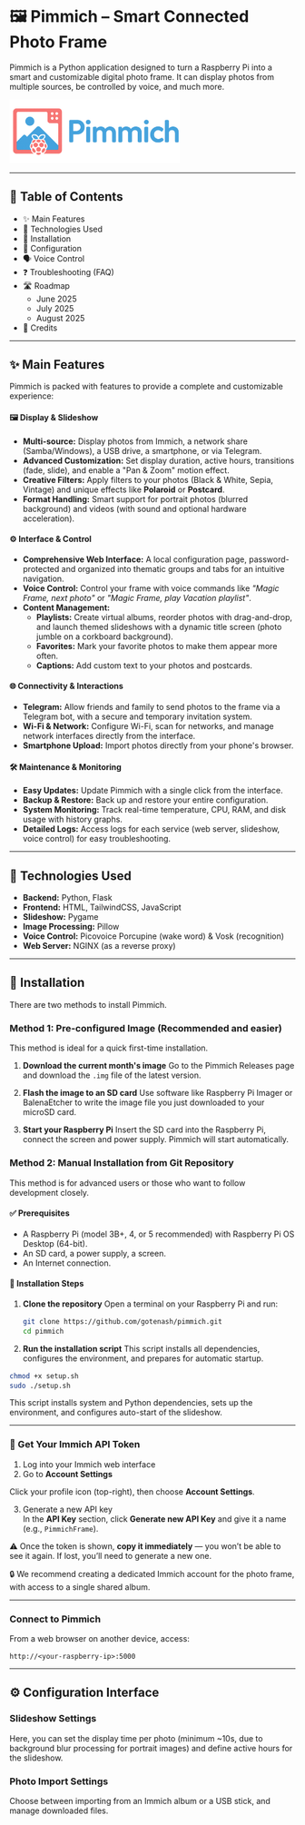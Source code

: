 # 🖼️ Pimmich – Smart Connected Photo Frame

Pimmich is a Python application designed to turn a Raspberry Pi into a smart and customizable digital photo frame. It can display photos from multiple sources, be controlled by voice, and much more.

<img src="static/pimmich_logo.png" alt="Pimmich Logo" width="300">

---

## 📖 Table of Contents

- ✨ Main Features
- 🧰 Technologies Used
- 🚀 Installation
- 🔧 Configuration
- 🗣️ Voice Control
- ❓ Troubleshooting (FAQ)
- 🛣️ Roadmap
  - June 2025
  - July 2025
  - August 2025
- 💖 Credits

---

## ✨ Main Features

Pimmich is packed with features to provide a complete and customizable experience:

#### 🖼️ **Display & Slideshow**
- **Multi-source:** Display photos from Immich, a network share (Samba/Windows), a USB drive, a smartphone, or via Telegram.
- **Advanced Customization:** Set display duration, active hours, transitions (fade, slide), and enable a "Pan & Zoom" motion effect.
- **Creative Filters:** Apply filters to your photos (Black & White, Sepia, Vintage) and unique effects like **Polaroid** or **Postcard**.
- **Format Handling:** Smart support for portrait photos (blurred background) and videos (with sound and optional hardware acceleration).

#### ⚙️ **Interface & Control**
- **Comprehensive Web Interface:** A local configuration page, password-protected and organized into thematic groups and tabs for an intuitive navigation.
- **Voice Control:** Control your frame with voice commands like *"Magic Frame, next photo"* or *"Magic Frame, play Vacation playlist"*.
- **Content Management:**
    - **Playlists:** Create virtual albums, reorder photos with drag-and-drop, and launch themed slideshows with a dynamic title screen (photo jumble on a corkboard background).
    - **Favorites:** Mark your favorite photos to make them appear more often.
    - **Captions:** Add custom text to your photos and postcards.

#### 🌐 **Connectivity & Interactions**
- **Telegram:** Allow friends and family to send photos to the frame via a Telegram bot, with a secure and temporary invitation system.
- **Wi-Fi & Network:** Configure Wi-Fi, scan for networks, and manage network interfaces directly from the interface.
- **Smartphone Upload:** Import photos directly from your phone's browser.

#### 🛠️ **Maintenance & Monitoring**
- **Easy Updates:** Update Pimmich with a single click from the interface.
- **Backup & Restore:** Back up and restore your entire configuration.
- **System Monitoring:** Track real-time temperature, CPU, RAM, and disk usage with history graphs.
- **Detailed Logs:** Access logs for each service (web server, slideshow, voice control) for easy troubleshooting.

---

## 🧰 Technologies Used

- **Backend:** Python, Flask
- **Frontend:** HTML, TailwindCSS, JavaScript
- **Slideshow:** Pygame
- **Image Processing:** Pillow
- **Voice Control:** Picovoice Porcupine (wake word) & Vosk (recognition)
- **Web Server:** NGINX (as a reverse proxy)

---

## 🚀 Installation

There are two methods to install Pimmich.

### Method 1: Pre-configured Image (Recommended and easier)

This method is ideal for a quick first-time installation.

1.  **Download the current month's image**
    Go to the Pimmich Releases page and download the `.img` file of the latest version.

2.  **Flash the image to an SD card**
    Use software like Raspberry Pi Imager or BalenaEtcher to write the image file you just downloaded to your microSD card.

3.  **Start your Raspberry Pi**
    Insert the SD card into the Raspberry Pi, connect the screen and power supply. Pimmich will start automatically.

### Method 2: Manual Installation from Git Repository

This method is for advanced users or those who want to follow development closely.

#### ✅ Prerequisites

- A Raspberry Pi (model 3B+, 4, or 5 recommended) with Raspberry Pi OS Desktop (64-bit).
- An SD card, a power supply, a screen.
- An Internet connection.

#### 📝 Installation Steps

1.  **Clone the repository**
    Open a terminal on your Raspberry Pi and run:
    ```bash
    git clone https://github.com/gotenash/pimmich.git
    cd pimmich
    ```

2.  **Run the installation script**
    This script installs all dependencies, configures the environment, and prepares for automatic startup.
```bash
chmod +x setup.sh
sudo ./setup.sh
```

This script installs system and Python dependencies, sets up the environment, and configures auto-start of the slideshow.

---

### 🔑 Get Your Immich API Token

1. Log into your Immich web interface  
2. Go to **Account Settings**

Click your profile icon (top-right), then choose **Account Settings**.

3. Generate a new API key  
In the **API Key** section, click **Generate new API Key** and give it a name (e.g., `PimmichFrame`).

⚠️ Once the token is shown, **copy it immediately** — you won’t be able to see it again. If lost, you’ll need to generate a new one.

🔒 We recommend creating a dedicated Immich account for the photo frame, with access to a single shared album.

---

### Connect to Pimmich

From a web browser on another device, access:

```
http://<your-raspberry-ip>:5000
```

---

## ⚙️ Configuration Interface

### Slideshow Settings

Here, you can set the display time per photo (minimum ~10s, due to background blur processing for portrait images) and define active hours for the slideshow.

### Photo Import Settings

Choose between importing from an Immich album or a USB stick, and manage downloaded files.
